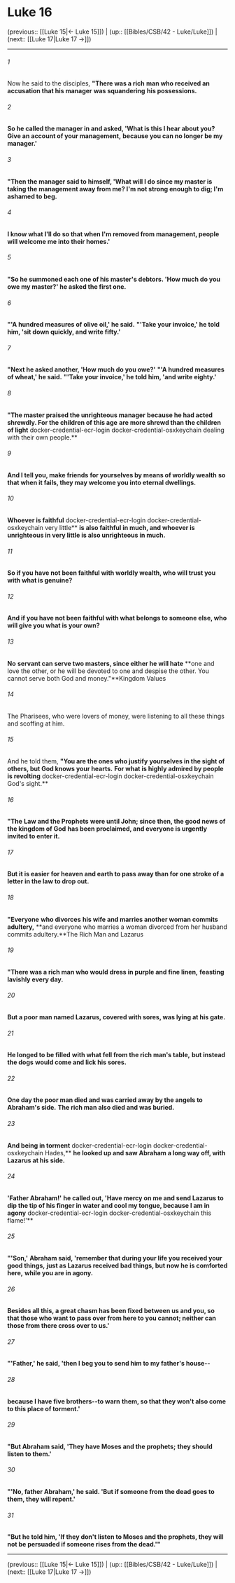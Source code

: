 # Luke 16

(previous:: [[Luke 15|← Luke 15]]) | (up:: [[Bibles/CSB/42 - Luke/Luke]]) | (next:: [[Luke 17|Luke 17 →]])

***


###### 1 
Now he said to the disciples, **"There was a rich** **man who received an accusation that his manager** **was squandering** **his possessions.** 

###### 2 
**So he called the manager in and asked, 'What is this I hear about you? Give an account of your management,** **because you can no longer be my manager.'** 

###### 3 
**"Then the manager said to himself, 'What will I do since my master is taking the management away from me? I'm not strong enough to dig; I'm ashamed to beg.** 

###### 4 
**I know what I'll do so that when I'm removed from management, people will welcome me into their homes.'** 

###### 5 
**"So he summoned each one of his master's debtors. 'How much do you owe my master?' he asked the first one.** 

###### 6 
**"'A hundred measures of olive oil,' he said.** **"'Take your invoice,' he told him, 'sit down quickly, and write fifty.'** 

###### 7 
**"Next he asked another, 'How much do you owe?'** **"'A hundred measures of wheat,' he said.** **"'Take your invoice,' he told him, 'and write eighty.'** 

###### 8 
**"The master praised the unrighteous manager** **because he had acted shrewdly. For the children of this age** **are more shrewd than the children of light** docker-credential-ecr-login docker-credential-osxkeychain dealing with their own people.** 

###### 9 
**And I tell you, make friends** **for yourselves by means of worldly wealth** **so that when it fails, they may welcome you into eternal dwellings.** 

###### 10 
**Whoever is faithful** docker-credential-ecr-login docker-credential-osxkeychain very little** **is also faithful in much, and whoever is unrighteous in very little is also unrighteous in much.** 

###### 11 
**So if you have not been faithful with worldly wealth, who will trust you with what is genuine?** 

###### 12 
**And if you have not been faithful with what belongs to someone else, who will give you what is your own?** 

###### 13 
**No** **servant can serve two masters, since either he will hate** **one and love the other, or he will be devoted to one and despise the other. You cannot serve both God and money."**Kingdom Values 

###### 14 
The Pharisees, who were lovers of money, were listening to all these things and scoffing at him. 

###### 15 
And he told them, **"You are the ones who justify** **yourselves in the sight of others, but God knows your hearts.** **For what is highly admired by people is revolting** docker-credential-ecr-login docker-credential-osxkeychain God's sight.** 

###### 16 
**"The** **Law and the Prophets** **were until John; since then, the good news of the kingdom of God** **has been proclaimed, and everyone is urgently invited to enter it.** 

###### 17 
**But it is easier** **for heaven and earth to pass away than for one stroke of a letter in the law to drop out.** 

###### 18 
**"Everyone** **who divorces** **his wife and marries another woman commits adultery,** **and everyone who marries a woman divorced from her husband commits adultery.**The Rich Man and Lazarus 

###### 19 
**"There was a rich man who would dress in purple and fine linen,** **feasting lavishly every day.** 

###### 20 
**But a poor man named Lazarus, covered with sores, was lying at his gate.** 

###### 21 
**He longed to be filled** **with what fell from the rich man's table,** **but instead the dogs** **would come and lick his sores.** 

###### 22 
**One day the poor man died and was carried away by the angels to Abraham's side.** **The rich man also died and was buried.** 

###### 23 
**And being in torment** docker-credential-ecr-login docker-credential-osxkeychain Hades,** **he looked up and saw Abraham a long way off, with Lazarus at his side.** 

###### 24 
**'Father Abraham!'** **he called out, 'Have mercy on me and send Lazarus to dip the tip of his finger in water and cool my tongue, because I am in agony** docker-credential-ecr-login docker-credential-osxkeychain this flame!'** 

###### 25 
**"'Son,'** **Abraham said, 'remember that during your life you received your good things,** **just as Lazarus received bad things, but now he is comforted here,** **while you are in agony.** 

###### 26 
**Besides all this, a great chasm has been fixed between us and you, so that those who want to pass over from here to you cannot; neither can those from there cross over to us.'** 

###### 27 
**"'Father,' he said, 'then I beg you to send him to my father's house--** 

###### 28 
**because I have five brothers--to warn** **them, so that they won't also come to this place of torment.'** 

###### 29 
**"But Abraham said, 'They have Moses and the prophets;** **they should listen to them.'** 

###### 30 
**"'No, father Abraham,' he said. 'But if someone from the dead goes to them, they will repent.'** 

###### 31 
**"But he told him, 'If they don't listen to Moses and the prophets, they will not be persuaded if someone rises from the dead.'"**

***

(previous:: [[Luke 15|← Luke 15]]) | (up:: [[Bibles/CSB/42 - Luke/Luke]]) | (next:: [[Luke 17|Luke 17 →]])
